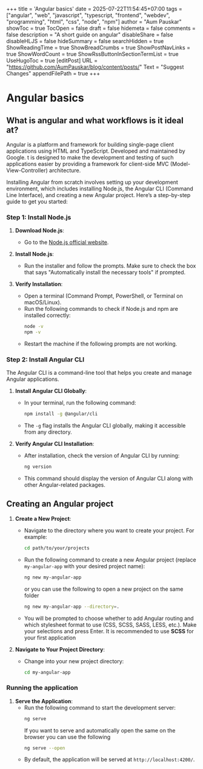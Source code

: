 +++
title = 'Angular basics'
date = 2025-07-22T11:54:45+07:00
tags = ["angular", "web", "javascript", "typescript, "frontend", "webdev", "programming", "html", "css", "node", "npm"]
author = "Aum Pauskar"
showToc = true
TocOpen = false
draft = false
hidemeta = false
comments = false
description = "A short guide on angular"
disableShare = false
disableHLJS = false
hideSummary = false
searchHidden = true
ShowReadingTime = true
ShowBreadCrumbs = true
ShowPostNavLinks = true
ShowWordCount = true
ShowRssButtonInSectionTermList = true
UseHugoToc = true
[editPost]
    URL = "https://github.com/AumPauskar/blog/content/posts/"
    Text = "Suggest Changes"
    appendFilePath = true
+++

# Angular basics

## What is angular and what workflows is it ideal at?
Angular is a platform and framework for building single-page client applications using HTML and TypeScript. Developed and maintained by Google. t is designed to make the development and testing of such applications easier by providing a framework for client-side MVC (Model-View-Controller) architecture.

Installing Angular from scratch involves setting up your development environment, which includes installing Node.js, the Angular CLI (Command Line Interface), and creating a new Angular project. Here’s a step-by-step guide to get you started:

### Step 1: Install Node.js

1. **Download Node.js**:
   - Go to the [Node.js official website](https://nodejs.org/).

2. **Install Node.js**:
   - Run the installer and follow the prompts. Make sure to check the box that says "Automatically install the necessary tools" if prompted.

3. **Verify Installation**:
   - Open a terminal (Command Prompt, PowerShell, or Terminal on macOS/Linux).
   - Run the following commands to check if Node.js and npm are installed correctly:
     ```bash
     node -v
     npm -v
     ```
   - Restart the machine if the following prompts are not working.

### Step 2: Install Angular CLI

The Angular CLI is a command-line tool that helps you create and manage Angular applications.

1. **Install Angular CLI Globally**:
   - In your terminal, run the following command:
     ```bash
     npm install -g @angular/cli
     ```
   - The `-g` flag installs the Angular CLI globally, making it accessible from any directory.

2. **Verify Angular CLI Installation**:
   - After installation, check the version of Angular CLI by running:
     ```bash
     ng version
     ```
   - This command should display the version of Angular CLI along with other Angular-related packages.

## Creating an Angular project

1. **Create a New Project**:
   - Navigate to the directory where you want to create your project. For example:
     ```bash
     cd path/to/your/projects
     ```
   - Run the following command to create a new Angular project (replace `my-angular-app` with your desired project name):
     ```bash
     ng new my-angular-app
     ```
     or you can use the following to open a new project on the same folder
     ```bash
     ng new my-angular-app --directory=.
     ```
   - You will be prompted to choose whether to add Angular routing and which stylesheet format to use (CSS, SCSS, SASS, LESS, etc.). Make your selections and press Enter. It is recommended to use **SCSS** for your first application

2. **Navigate to Your Project Directory**:
   - Change into your new project directory:
     ```bash
     cd my-angular-app
     ```

### Running the application

1. **Serve the Application**:
   - Run the following command to start the development server:
     ```bash
     ng serve
     ```
     If you want to serve and automatically open the same on the browser you can use the following
     ```bash
     ng serve --open
     ```
   - By default, the application will be served at `http://localhost:4200/`.
